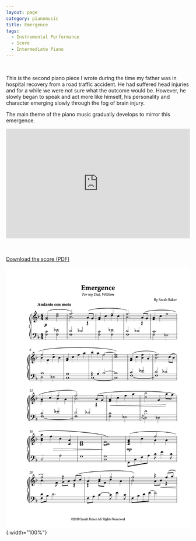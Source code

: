 ```yaml
---
layout: page
category: pianomusic
title: Emergence
tags:
  - Instrumental Performance
  - Score
  - Intermediate Piano
---
```


&nbsp;


This is the second piano piece I wrote during the time my father was in hospital recovery from a road traffic accident. He had suffered head injuries and for a while we were not sure what the outcome would be. However, he slowly began to speak and act more like himself, his personality and character emerging slowly through the fog of brain injury.

The main theme of the piano music gradually develops to mirror this emergence.

<iframe width="100%" height="300" scrolling="no" frameborder="no" allow="autoplay" src="https://w.soundcloud.com/player/?url=https%3A//api.soundcloud.com/tracks/389496195&amp;color=%23ff5500&amp;auto_play=false&amp;hide_related=false&amp;show_comments=true&amp;show_user=true&amp;show_reposts=false&amp;show_teaser=true&amp;visual=true"></iframe>

&nbsp;

[Download the score (PDF)](/public/files/emergence.pdf)

![Emergence score example](/public/images/scores/emergence.jpg){:width="100%"}